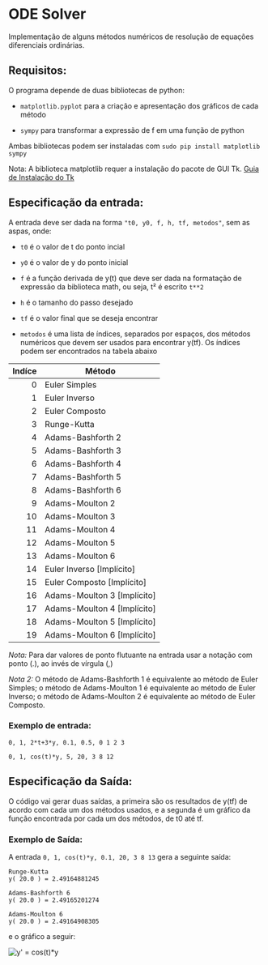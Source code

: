 ﻿# ODE Solver

Implementação de alguns métodos numéricos de resolução de equações diferenciais ordinárias.

## Requisitos:

O programa depende de duas bibliotecas de python:

* `matplotlib.pyplot` para a criação e apresentação dos gráficos de cada método

* `sympy` para transformar a expressão de f em uma função de python

Ambas bibliotecas podem ser instaladas com `sudo pip install matplotlib sympy`

Nota: A biblioteca matplotlib requer a instalação do pacote de GUI Tk. [Guia de Instalação do Tk](http://www.tkdocs.com/tutorial/install.html)

## Especificação da entrada:

A entrada deve ser dada na forma `"t0, y0, f, h, tf, metodos"`, sem as aspas, onde:

* `t0` é o valor de t do ponto incial

* `y0` é o valor de y do ponto inicial

* `f` é a função derivada de y(t) que deve ser dada na formatação de expressão da biblioteca math, ou seja, t² é escrito `t**2`

* `h` é o tamanho do passo desejado

* `tf` é o valor final que se deseja encontrar

* `metodos` é uma lista de índices, separados por espaços, dos métodos numéricos que devem ser usados para encontrar y(tf). Os índices podem ser encontrados na tabela abaixo

| Indíce | Método                      |
| ------:| --------------------------- |
| 0      | Euler Simples               |
| 1      | Euler Inverso               |
| 2      | Euler Composto              |
| 3      | Runge-Kutta                 |
| 4      | Adams-Bashforth 2           |
| 5      | Adams-Bashforth 3           |
| 6      | Adams-Bashforth 4           |
| 7      | Adams-Bashforth 5           |
| 8      | Adams-Bashforth 6           |
| 9      | Adams-Moulton 2             |
| 10     | Adams-Moulton 3             |
| 11     | Adams-Moulton 4             |
| 12     | Adams-Moulton 5             |
| 13     | Adams-Moulton 6             |
| 14     | Euler Inverso [Implícito]   |
| 15     | Euler Composto [Implícito]  |
| 16     | Adams-Moulton 3 [Implícito] |
| 17     | Adams-Moulton 4 [Implícito] |
| 18     | Adams-Moulton 5 [Implícito] |
| 19     | Adams-Moulton 6 [Implícito] |

_Nota:_ Para dar valores de ponto flutuante na entrada usar a notação com ponto (.), ao invés de vírgula (,)

_Nota 2:_ O método de Adams-Bashforth 1 é equivalente ao método de Euler Simples; o método de Adams-Moulton 1 é equivalente ao método de Euler Inverso; o método de Adams-Moulton 2 é equivalente ao método de Euler Composto.

### Exemplo de entrada:

```0, 1, 2*t+3*y, 0.1, 0.5, 0 1 2 3```

```0, 1, cos(t)*y, 5, 20, 3 8 12```

## Especificação da Saída:

O código vai gerar duas saídas, a primeira são os resultados de y(tf) de acordo com cada um dos métodos usados, e a segunda é um gráfico da função encontrada por cada um dos métodos, de t0 até tf.

### Exemplo de Saída:

A entrada `0, 1, cos(t)*y, 0.1, 20, 3 8 13` gera a seguinte saída:

```
Runge-Kutta
y( 20.0 ) = 2.49164881245

Adams-Bashforth 6
y( 20.0 ) = 2.49165201274

Adams-Moulton 6
y( 20.0 ) = 2.49164908305
```

e o gráfico a seguir:

![y' = cos(t)*y](grafico_exemplo.png)
